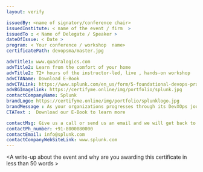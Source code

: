 ```yaml
---
layout: verify

issuedBy: <name of signatory/conference chair>
issuedInstitute: < name of the event / firm  >
issuedTo : < Name of Delegate / Speaker >
dateOfIssue: < Date >
program: < Your conference / workshop  name> 
certificatePath: devopsma/master.jpg

advTitle1: www.quadralogics.com
advTitle2: Learn from the comfort of your home
advTitle2: 72+ hours of the instructor-led, live , hands-on workshop
advCTAName: Download E-Book 
advCTALink: https://www.splunk.com/en_us/form/5-foundational-devops-practices.html
advBGImagelink: https://certifyme.online/img/portfolio/splunk.jpg
contactCompanyName: Splunk 
brandLogo: https://certifyme.online/img/portfolio/splunklogo.jpg
brandMessage : As your organizations progresses through its DevXOps journey, what are the best practices that successful teams use that you should follow? Discover what separates successful DevXOps teams from those that fail, and learn the next steps to take on your DevXOps journey
CTAText :  Download our E-Book to learn more

contactMsg: Give us a call or send us an email and we will get back to you as soon as possible!
contactPh_number: +91-8000080000
contactEmail: info@splunk.com
contactCompanyWebSiteLink: www.splunk.com
---
```

 <A write-up about the event and why are you awarding this certificate in less than 50  words >